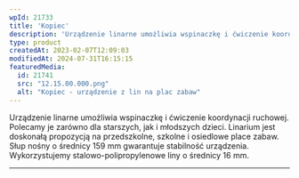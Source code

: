 ```yaml
---
wpId: 21733
title: 'Kopiec'
description: 'Urządzenie linarne umożliwia wspinaczkę i ćwiczenie koordynacji ruchowej. Polecamy je zarówno dla starszych, jak i młodszych dzieci. Linarium jest doskonałą propozycją na przedszkolne, szkolne i osiedlowe place zabaw. Słup nośny o średnicy 159 mm gwarantuje stabilność urządzenia. Wykorzystujemy stalowo-polipropylenowe liny o średnicy 16 mm.'
type: product
createdAt: 2023-02-07T12:09:03
modifiedAt: 2024-07-31T16:15:15
featuredMedia:
  id: 21741
  src: "12.15.00.000.png"
  alt: "Kopiec - urządzenie z lin na plac zabaw"
---
```



Urządzenie linarne umożliwia wspinaczkę i ćwiczenie koordynacji ruchowej. Polecamy je zarówno dla starszych, jak i młodszych dzieci. Linarium jest doskonałą propozycją na przedszkolne, szkolne i osiedlowe place zabaw. Słup nośny o średnicy 159 mm gwarantuje stabilność urządzenia. Wykorzystujemy stalowo-polipropylenowe liny o średnicy 16 mm.

* * *
